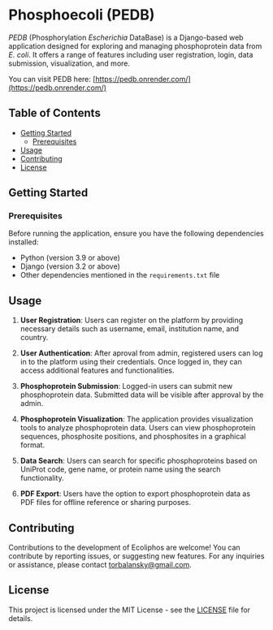 # Phosphoecoli (PEDB)

<em>PEDB</em> (Phosphorylation <em>Escherichia</em> DataBase) is a Django-based web application designed for exploring and managing phosphoprotein data from <em>E. coli</em>. It offers a range of features including user registration, login, data submission, visualization, and more.

You can visit PEDB here: [https://pedb.onrender.com/](https://pedb.onrender.com/)

## Table of Contents

- [Getting Started](#getting-started)
  - [Prerequisites](#prerequisites)
- [Usage](#usage)
- [Contributing](#contributing)
- [License](#license)

## Getting Started

### Prerequisites

Before running the application, ensure you have the following dependencies installed:

- Python (version 3.9 or above)
- Django (version 3.2 or above)
- Other dependencies mentioned in the `requirements.txt` file

## Usage

1. **User Registration**: Users can register on the platform by providing necessary details such as username, email, institution name, and country.

2. **User Authentication**: After aproval from admin, registered users can log in to the platform using their credentials. Once logged in, they can access additional features and functionalities.

3. **Phosphoprotein Submission**: Logged-in users can submit new phosphoprotein data. Submitted data will be visible after approval by the admin.

4. **Phosphoprotein Visualization**: The application provides visualization tools to analyze phosphoprotein data. Users can view phosphoprotein sequences, phosphosite positions, and phosphosites in a graphical format.

5. **Data Search**: Users can search for specific phosphoproteins based on UniProt code, gene name, or protein name using the search functionality.

6. **PDF Export**: Users have the option to export phosphoprotein data as PDF files for offline reference or sharing purposes.

## Contributing

Contributions to the development of Ecoliphos are welcome! You can contribute by reporting issues, or suggesting new features. For any inquiries or assistance, please contact torbalansky@gmail.com.

## License

This project is licensed under the MIT License - see the [LICENSE](LICENSE) file for details.
